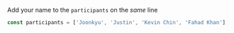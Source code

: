 Add your name to the `participants` on the _same_ line

```js
const participants = ['Joonkyu', 'Justin', 'Kevin Chin', 'Fahad Khan'];
```
